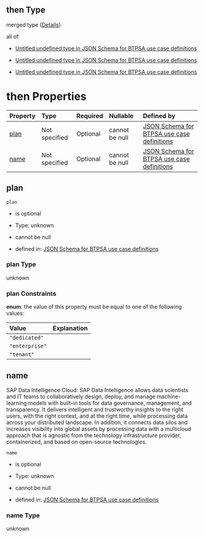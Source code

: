 ## then Type

merged type ([Details](btpsa-usecase-properties-services-items-allof-1-then-allof-29-then.md))

all of

*   [Untitled undefined type in JSON Schema for BTPSA use case definitions](btpsa-usecase-properties-services-items-allof-1-then-allof-29-then-allof-0.md "check type definition")

*   [Untitled undefined type in JSON Schema for BTPSA use case definitions](btpsa-usecase-properties-services-items-allof-1-then-allof-29-then-allof-1.md "check type definition")

*   [Untitled undefined type in JSON Schema for BTPSA use case definitions](btpsa-usecase-properties-services-items-allof-1-then-allof-29-then-allof-2.md "check type definition")

# then Properties

| Property      | Type          | Required | Nullable       | Defined by                                                                                                                                                                                                            |
| :------------ | :------------ | :------- | :------------- | :-------------------------------------------------------------------------------------------------------------------------------------------------------------------------------------------------------------------- |
| [plan](#plan) | Not specified | Optional | cannot be null | [JSON Schema for BTPSA use case definitions](btpsa-usecase-properties-services-items-allof-1-then-allof-29-then-properties-plan.md "undefined#/properties/services/items/allOf/1/then/allOf/29/then/properties/plan") |
| [name](#name) | Not specified | Optional | cannot be null | [JSON Schema for BTPSA use case definitions](btpsa-usecase-properties-services-items-allof-1-then-allof-29-then-properties-name.md "undefined#/properties/services/items/allOf/1/then/allOf/29/then/properties/name") |

## plan



`plan`

*   is optional

*   Type: unknown

*   cannot be null

*   defined in: [JSON Schema for BTPSA use case definitions](btpsa-usecase-properties-services-items-allof-1-then-allof-29-then-properties-plan.md "undefined#/properties/services/items/allOf/1/then/allOf/29/then/properties/plan")

### plan Type

unknown

### plan Constraints

**enum**: the value of this property must be equal to one of the following values:

| Value          | Explanation |
| :------------- | :---------- |
| `"dedicated"`  |             |
| `"enterprise"` |             |
| `"tenant"`     |             |

## name

SAP Data Intelligence Cloud: SAP Data Intelligence allows data scientists and IT teams to collaboratively design, deploy, and manage machine-learning models with built-in tools for data governance, management, and transparency. It delivers intelligent and trustworthy insights to the right users, with the right context, and at the right time, while processing data across your distributed landscape. In addition, it connects data silos and increases visibility into global assets by processing data with a multicloud approach that is agnostic from the technology infrastructure provider, containerized, and based on open-source technologies.

`name`

*   is optional

*   Type: unknown

*   cannot be null

*   defined in: [JSON Schema for BTPSA use case definitions](btpsa-usecase-properties-services-items-allof-1-then-allof-29-then-properties-name.md "undefined#/properties/services/items/allOf/1/then/allOf/29/then/properties/name")

### name Type

unknown
